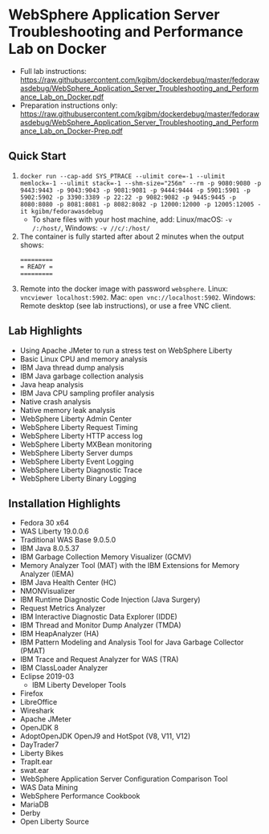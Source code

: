 # WebSphere Application Server Troubleshooting and Performance Lab on Docker

* Full lab instructions: https://raw.githubusercontent.com/kgibm/dockerdebug/master/fedorawasdebug/WebSphere_Application_Server_Troubleshooting_and_Performance_Lab_on_Docker.pdf
* Preparation instructions only: https://raw.githubusercontent.com/kgibm/dockerdebug/master/fedorawasdebug/WebSphere_Application_Server_Troubleshooting_and_Performance_Lab_on_Docker-Prep.pdf

## Quick Start

1. `docker run --cap-add SYS_PTRACE --ulimit core=-1 --ulimit memlock=-1 --ulimit stack=-1 --shm-size="256m" --rm -p 9080:9080 -p 9443:9443 -p 9043:9043 -p 9081:9081 -p 9444:9444 -p 5901:5901 -p 5902:5902 -p 3390:3389 -p 22:22 -p 9082:9082 -p 9445:9445 -p 8080:8080 -p 8081:8081 -p 8082:8082 -p 12000:12000 -p 12005:12005 -it kgibm/fedorawasdebug`
   * To share files with your host machine, add: Linux/macOS: `-v /:/host/`, Windows: `-v //c/:/host/`
1. The container is fully started after about 2 minutes when the output shows:
   ```
   =========
   = READY =
   =========
   ```
1. Remote into the docker image with password `websphere`. Linux: `vncviewer localhost:5902`. Mac: `open vnc://localhost:5902`. Windows: Remote desktop (see lab instructions), or use a free VNC client.

## Lab Highlights

* Using Apache JMeter to run a stress test on WebSphere Liberty
* Basic Linux CPU and memory analysis
* IBM Java thread dump analysis
* IBM Java garbage collection analysis
* Java heap analysis
* IBM Java CPU sampling profiler analysis
* Native crash analysis
* Native memory leak analysis
* WebSphere Liberty Admin Center
* WebSphere Liberty Request Timing
* WebSphere Liberty HTTP access log
* WebSphere Liberty MXBean monitoring
* WebSphere Liberty Server dumps
* WebSphere Liberty Event Logging
* WebSphere Liberty Diagnostic Trace
* WebSphere Liberty Binary Logging

## Installation Highlights

* Fedora 30 x64
* WAS Liberty 19.0.0.6
* Traditional WAS Base 9.0.5.0
* IBM Java 8.0.5.37
* IBM Garbage Collection Memory Visualizer (GCMV)
* Memory Analyzer Tool (MAT) with the IBM Extensions for Memory Analyzer (IEMA)
* IBM Java Health Center (HC)
* NMONVisualizer
* IBM Runtime Diagnostic Code Injection (Java Surgery)
* Request Metrics Analyzer
* IBM Interactive Diagnostic Data Explorer (IDDE)
* IBM Thread and Monitor Dump Analyzer (TMDA)
* IBM HeapAnalyzer (HA)
* IBM Pattern Modeling and Analysis Tool for Java Garbage Collector (PMAT)
* IBM Trace and Request Analyzer for WAS (TRA)
* IBM ClassLoader Analyzer
* Eclipse 2019-03
  * IBM Liberty Developer Tools
* Firefox
* LibreOffice
* Wireshark
* Apache JMeter
* OpenJDK 8
* AdoptOpenJDK OpenJ9 and HotSpot (V8, V11, V12)
* DayTrader7
* Liberty Bikes
* TrapIt.ear
* swat.ear
* WebSphere Application Server Configuration Comparison Tool
* WAS Data Mining
* WebSphere Performance Cookbook
* MariaDB
* Derby
* Open Liberty Source
